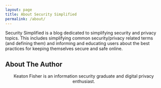 ```yaml
---
layout: page
title: About Security Simplified
permalink: /about/
---
```


Security Simplified is a blog dedicated to simplifying security and privacy topics. This includes simplifying common security/privacy related terms (and defining them) and 
informing and educating users about the best practices for keeping themselves secure and safe online.


## About The Author

<p align="center">
Keaton Fisher is an information security graduate and digital privacy enthusiast.
</p>
